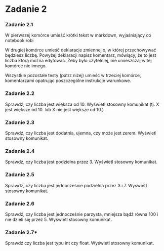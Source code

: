 # Zadanie 2

### Zadanie 2.1

W pierwszej komórce umieść krótki tekst w markdown, wyjaśniający co notebook robi

W drugiej komórce umieść deklaracje zmiennej x, w której przechowywać będziesz liczbę. Powyżej deklaracji napisz komentarz, mówiący, że to jest liczba którą można edytować. Żeby było czytelniej, nie umieszczaj w tej komórce nic innego.

Wszystkie pozostałe testy (patrz niżej) umieść w trzeciej komórce, komentarzami opatrując poszczególne instrukcje warunkowe.

### Zadanie 2.2

Sprawdź, czy liczba jest większa od 10. Wyświetl stosowny komunikat (tj. X jest większe od 10. lub X nie jest większe od 10.)

### Zadanie 2.3

Sprawdź, czy liczba jest dodatnia, ujemna, czy może jest zerem. Wyświetl stosowny komunikat.

### Zadanie 2.4

Sprawdź, czy liczba jest podzielna przez 3. Wyświetl stosowny komunikat.

### Zadanie 2.5

Sprawdź, czy liczba jest jednocześnie podzielna przez 3 i 7. Wyświetl stosowny komunikat.

### Zadanie 2.6

Sprawdź, czy liczba jest jednocześnie parzysta, mniejsza bądź równa 100 i nie dzieli się przez 5. Wyświetl stosowny komunikat.

### Zadanie 2.7*

Sprawdź czy liczba jest typu int czy float. Wyświetl stosowny komunikat.